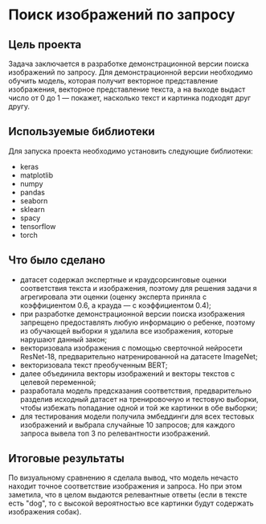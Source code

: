 # Поиск изображений по запросу

## Цель проекта
Задача заключается в разработке демонстрационной версии поиска изображений по запросу.
Для демонстрационной версии необходимо обучить модель, которая получит векторное представление изображения, векторное представление текста, а на выходе выдаст число от 0 до 1 — покажет, насколько текст и картинка подходят друг другу.

## Используемые библиотеки
Для запуска проекта необходимо установить следующие библиотеки:

- keras
- matplotlib
- numpy
- pandas
- seaborn
- sklearn
- spacy
- tensorflow
- torch

## Что было сделано
- датасет содержал экспертные и краудсорсинговые оценки соответствия текста и изображения, поэтому для решения задачи я агрегировала эти оценки (оценку эксперта приняла с коэффициентом 0.6, а крауда — с коэффициентом 0.4);
- при разработке демонстрационной версии поиска изображения запрещено предоставлять любую информацию о ребенке, поэтому из обучающей выборки я удалила все изображения, которые нарушают данный закон;
- векторизовала изображения с помощью сверточной нейросети ResNet-18, предварительно натренированной на датасете ImageNet;
- векторизовала текст преобученным BERT;
- далее объединила векторы изображений и векторы текстов с целевой переменной;
- разработала модель предсказания соответствия, предварительно разделив исходный датасет на тренировочную и тестовую выборки, чтобы избежать попадание одной и той же картинки в обе выборки;
- для тестирования модели получила эмбеддинги для всех тестовых изображений и выбрала случайные 10 запросов; для каждого запроса вывела топ 3 по релевантности изображений.

## Итоговые результаты
По визуальному сравнению я сделала вывод, что модель нечасто находит точное соответствие изображения и запроса. Но при этом заметила, что в целом выдаются релевантные ответы (если в тексте есть "dog", то с высокой вероятностью все картинки будут содержать изображения собак).
